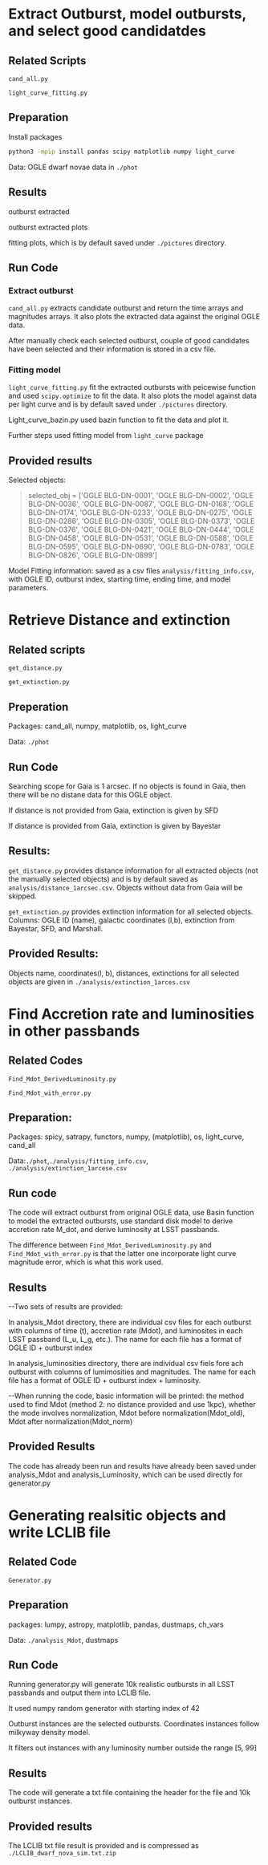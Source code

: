 

# Extract Outburst, model outbursts, and select good candidatdes

## Related Scripts

`cand_all.py`

`light_curve_fitting.py`

## Preparation

Install packages



```sh 
python3 -mpip install pandas scipy matplotlib numpy light_curve
```

Data: OGLE dwarf novae data in `./phot`

## Results

outburst extracted

outburst extracted plots

fitting plots, which is by default saved under `./pictures` directory.

## Run Code

### Extract outburst

`cand_all.py` extracts candidate outburst and return the time arrays and magnitudes arrays. It also plots the extracted data against the original OGLE data.

After manually check each selected outburst, couple of good candidates have been selected and their information is stored in a csv file. 

### Fitting model

`light_curve_fitting.py` fit the extracted outbursts with peicewise function and used `scipy.optimize` to fit the data. It also plots the model against data per light curve and is by default saved under `./pictures` directory.

Light_curve_bazin.py used bazin function to fit the data and plot it. 

Further steps used fitting model from `light_curve` package

## Provided results

Selected objects: 

> selected_obj = ['OGLE BLG-DN-0001', 'OGLE BLG-DN-0002', 'OGLE BLG-DN-0036', 'OGLE BLG-DN-0087',  'OGLE BLG-DN-0168', 'OGLE BLG-DN-0174', 'OGLE BLG-DN-0233', 'OGLE BLG-DN-0275',  'OGLE BLG-DN-0286', 'OGLE BLG-DN-0305', 'OGLE BLG-DN-0373', 'OGLE BLG-DN-0376', 'OGLE BLG-DN-0421', 'OGLE BLG-DN-0444', 'OGLE BLG-DN-0458', 'OGLE BLG-DN-0531', 'OGLE BLG-DN-0588', 'OGLE BLG-DN-0595', 'OGLE BLG-DN-0690', 'OGLE BLG-DN-0783', 'OGLE BLG-DN-0826', 'OGLE BLG-DN-0899']

Model Fitting information: saved as a csv files `analysis/fitting_info.csv`, with OGLE ID, outburst index, starting time, ending time, and model parameters. 



# Retrieve Distance and extinction

## Related scripts

`get_distance.py`

`get_extinction.py`

## Preperation

Packages: cand_all, numpy, matplotlib, os, light_curve

Data: `./phot`

## Run Code

Searching scope for Gaia is 1 arcsec. If no objects is found in Gaia, then there will be no distane data for this OGLE object.

If distance is not provided from Gaia, extinction is given by SFD

If distance is provided from Gaia, extinction is given by Bayestar

## Results:

`get_distance.py` provides distance information for all extracted objects (not the manually selected objects) and is by default saved as `analysis/distance_1arcsec.csv`. Objects without data from Gaia will be skipped.

`get_extinction.py` provides extinction information for all selected objects. Columns: OGLE ID (name), galactic coordinates (l,b), extinction from Bayestar, SFD, and Marshall.

## Provided Results:

Objects name, coordinates(l, b), distances, extinctions for all selected objects are given in `./analysis/extinction_1arces.csv`

# Find Accretion rate and luminosities in other passbands

## Related Codes

`Find_Mdot_DerivedLuminosity.py`

`Find_Mdot_with_error.py`

## Preparation:

Packages: spicy, satrapy, functors, numpy, (matplotlib), os, light_curve, cand_all

Data:`./phot`,`./analysis/fitting_info.csv`,` ./analysis/extinction_1arcese.csv`

## Run code 

The code will extract outburst from original OGLE data, use Basin function to model the extracted outbursts, use standard disk model to derive accretion rate M_dot, and derive luminosity at LSST passbands. 

The difference between `Find_Mdot_DerivedLuminosity.py` and `Find_Mdot_with_error.py` is that the latter one incorporate light curve magnitude error, which is what this work used. 

## Results

--Two sets of results are provided: 

In analysis_Mdot directory, there are individual csv files for each outburst with columns of time (t), accretion rate (Mdot), and luminosites in each LSST passband (L_u, L_g, etc.). The name for each file has a format of OGLE ID + outburst index

In analysis_luminosities directory, there are individual csv fiels fore ach outburst with columns of lumimosities and magnitudes. The name for each file has a format of OGLE ID + outburst index + luminosity. 

--When running the code, basic information will be printed: the method used to find Mdot (method 2: no distance provided and use 1kpc), whether the mode involves normalization, Mdot before normalization(Mdot_old), Mdot after normalization(Mdot_norm)

## Provided Results

The code has already been run and results have already been saved under analysis_Mdot and analysis_Luminosity, which can be used directly for generator.py

# Generating realsitic objects and write LCLIB file

## Related Code

`Generator.py`

## Preparation

packages: lumpy, astropy, matplotlib, pandas, dustmaps, ch_vars

Data: `./analysis_Mdot`, dustmaps

## Run Code

Running generator.py will generate 10k realistic outbursts in all LSST passbands and output them into LCLIB file. 

It used numpy random generator with starting index of 42

Outburst instances are the selected outbursts. Coordinates instances follow milkyway density model.

It filters out instances with any luminosity number outside the range [5, 99]

## Results

The code will generate a txt file containing the header for the file and 10k outburst instances. 

## Provided results

The LCLIB txt file result is provided and is compressed as `./LCLIB_dwarf_nova_sim.txt.zip`

